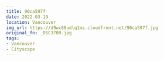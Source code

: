 ```yaml
---
title: 90ca597f
date: 2022-03-19
location: Vancouver
img_url: https://d9wc88udlq1mz.cloudfront.net/90ca597f.jpg
original_fn: _DSC3709.jpg
tags:
- Vancouver
- Cityscape
---
```

